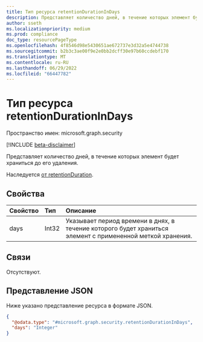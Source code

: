 ```yaml
---
title: Тип ресурса retentionDurationInDays
description: Представляет количество дней, в течение которых элемент будет храниться до его удаления.
author: sseth
ms.localizationpriority: medium
ms.prod: compliance
doc_type: resourcePageType
ms.openlocfilehash: 4f8546d98e5430651ae672737e3d32a5e4744738
ms.sourcegitcommit: b2b3c3ae00f9e2e0bb2dcff30e97b60ccdebf170
ms.translationtype: MT
ms.contentlocale: ru-RU
ms.lasthandoff: 06/29/2022
ms.locfileid: "66447782"
---
```

# <a name="retentiondurationindays-resource-type"></a>Тип ресурса retentionDurationInDays

Пространство имен: microsoft.graph.security

[!INCLUDE [beta-disclaimer](../../includes/beta-disclaimer.md)]

Представляет количество дней, в течение которых элемент будет храниться до его удаления.


Наследуется [от retentionDuration](../resources/security-retentionduration.md).

## <a name="properties"></a>Свойства
|Свойство|Тип|Описание|
|:---|:---|:---|
|days|Int32|Указывает период времени в днях, в течение которого будет храниться элемент с примененной меткой хранения.|

## <a name="relationships"></a>Связи
Отсутствуют.

## <a name="json-representation"></a>Представление JSON
Ниже указано представление ресурса в формате JSON.
<!-- {
  "blockType": "resource",
  "@odata.type": "microsoft.graph.security.retentionDurationInDays"
}
-->
``` json
{
  "@odata.type": "#microsoft.graph.security.retentionDurationInDays",
  "days": "Integer"
}
```